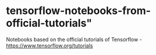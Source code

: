 # tensorflow-notebooks-from-official-tutorials"

Notebooks based on the official tutorials of Tensorflow - https://www.tensorflow.org/tutorials
